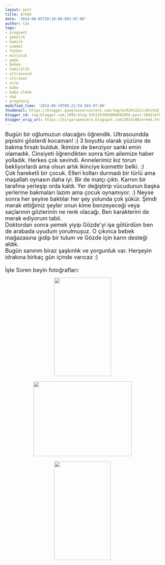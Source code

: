 ```yaml
---
layout: post
title: Erkek
date: '2014-08-05T20:18:00.001-07:00'
author: Can
tags:
- pregnant
- gebelik
- hamile
- saadet
- father
- mutluluk
- gebe
- bebek
- hamilelik
- ultrasound
- ultrason
- aile
- baba
- baba olmak
- dad
- pregnancy
modified_time: '2014-08-19T09:21:54.563-07:00'
thumbnail: https://blogger.googleusercontent.com/img/b/R29vZ2xl/AVvXsEjKlsZigX4YK0_b__2tPKLEBA193sV34YqwUzltVWasi_aMHaxqfUG7otlKQl2N_ra7sQspYmJSfjSZDHY5aHvdkxLmfoxWTaPYuKxSgmdi56aKqOv7XLisjRno3P7bzIa7JT5LAsqE4qg/s72-c/20hafta_1.bmp
blogger_id: tag:blogger.com,1999:blog-3351353965008945956.post-3892147665351262601
blogger_orig_url: https://birgaripmacera.blogspot.com/2014/08/erkek.html
---
```


<span style="font-size: large;">Bugün bir oğlumuzun olacağını öğrendik. Ultrasoundda pipisini gösterdi kocaman! :) 3 boyutlu olarak yüzüne de bakma fırsatı bulduk. İkimize de benziyor sanki emin olamadık. Cinsiyeti öğrendikten sonra tüm ailemize haber yolladık. Herkes çok sevindi. Annelerimiz kız torun bekliyorlardı ama olsun artık ikinciye kısmettir belki. :)</span><br />
<span style="font-size: large;">Çok hareketli bir çocuk. Elleri kolları durmadı bir türlü ama maşallah oynasın daha iyi. Bir de inatçı çıktı. Karnın bir tarafına yerleşip orda kaldı. Yer değiştirip vücudunun başka yerlerine bakmaları lazım ama çocuk oynamıyor. :) Neyse sonra her şeyine baktılar her şey yolunda çok şükür. Şimdi merak ettiğimiz şeyler onun kime benzeyeceği veya saçlarının gözlerinin ne renk olacağı. Ben karakterini de merak ediyorum tabii.</span><br />
<span style="font-size: large;">Doktordan sonra yemek yiyip Gözde'yi işe götürdüm ben de arabada uyudum yorulmuşuz. O çıkınca bebek mağazasına gidip bir tulum ve Gözde için karın desteği aldık.</span><br />
<span style="font-size: large;">Bugün sanırım biraz şaşkınlık ve yorgunluk var. Herşeyin idrakına birkaç gün içinde varıcaz :)</span><br />
<span style="font-size: large;"><br /></span>
<span style="font-size: large;">İşte Soren beyin fotoğrafları:</span><br />
<div class="separator" style="clear: both; text-align: center;">
<a href="https://blogger.googleusercontent.com/img/b/R29vZ2xl/AVvXsEjKlsZigX4YK0_b__2tPKLEBA193sV34YqwUzltVWasi_aMHaxqfUG7otlKQl2N_ra7sQspYmJSfjSZDHY5aHvdkxLmfoxWTaPYuKxSgmdi56aKqOv7XLisjRno3P7bzIa7JT5LAsqE4qg/s1600/20hafta_1.bmp" imageanchor="1" style="margin-left: 1em; margin-right: 1em;"><img border="0" src="https://blogger.googleusercontent.com/img/b/R29vZ2xl/AVvXsEjKlsZigX4YK0_b__2tPKLEBA193sV34YqwUzltVWasi_aMHaxqfUG7otlKQl2N_ra7sQspYmJSfjSZDHY5aHvdkxLmfoxWTaPYuKxSgmdi56aKqOv7XLisjRno3P7bzIa7JT5LAsqE4qg/s1600/20hafta_1.bmp" height="320" width="185" /></a></div>
<br />
<div class="separator" style="clear: both; text-align: center;">
<a href="https://blogger.googleusercontent.com/img/b/R29vZ2xl/AVvXsEhZMVZf7lpHkM3N7xHx3Y6b4oj0WP8cP22MyzgFXJ8cs-xlxMNdpiSTIZqnVSRZGVZBdD1H05BabZT9QJHwaHlL_eEzqnxDMvfkUwebJ8XQCTd00D5qmskIKEUea3m1Qe23xdJAsVQrso0/s1600/20hafta_2.bmp" imageanchor="1" style="margin-left: 1em; margin-right: 1em;"><img border="0" src="https://blogger.googleusercontent.com/img/b/R29vZ2xl/AVvXsEhZMVZf7lpHkM3N7xHx3Y6b4oj0WP8cP22MyzgFXJ8cs-xlxMNdpiSTIZqnVSRZGVZBdD1H05BabZT9QJHwaHlL_eEzqnxDMvfkUwebJ8XQCTd00D5qmskIKEUea3m1Qe23xdJAsVQrso0/s1600/20hafta_2.bmp" height="243" width="320" /></a></div>
<br />
<div class="separator" style="clear: both; text-align: center;">
<a href="https://blogger.googleusercontent.com/img/b/R29vZ2xl/AVvXsEgw_hnLp2KkSh1NCxU9sKoLrnZzT0ODkG2dwMD0t-sCBEP3KJz6edMLHGN_oP1lKgEbNwgC-DO75VPOOlR_7F5IXjsDCFpff-uATTcePBrueyyWJYBww4p11MPa7gLt1Jf2z28trjNSk5g/s1600/20hafta_3.bmp" imageanchor="1" style="margin-left: 1em; margin-right: 1em;"><img border="0" src="https://blogger.googleusercontent.com/img/b/R29vZ2xl/AVvXsEgw_hnLp2KkSh1NCxU9sKoLrnZzT0ODkG2dwMD0t-sCBEP3KJz6edMLHGN_oP1lKgEbNwgC-DO75VPOOlR_7F5IXjsDCFpff-uATTcePBrueyyWJYBww4p11MPa7gLt1Jf2z28trjNSk5g/s1600/20hafta_3.bmp" height="320" width="184" /></a></div>
<span style="font-size: large;"><br /></span>